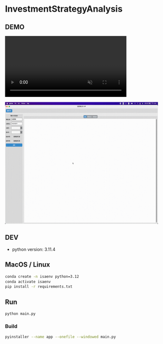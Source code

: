 # InvestmentStrategyAnalysis

## DEMO

<video src="https://raw.githubusercontent.com/alsk1369854/investment-strategy-analysis/master/docs/demo.mp4" width="400" autoplay loop muted></video>

<p align="center">
    <img height="400px" src="https://raw.githubusercontent.com/alsk1369854/investment-strategy-analysis/master/docs/demo.gif"/>
</p>

## DEV

- python version: 3.11.4

## MacOS / Linux

```bash
conda create -n isaenv python=3.12
conda activate isaenv
pip install -r requirements.txt
```

## Run

```bash
python main.py
```

### Build

```bash
pyinstaller --name app --onefile --windowed main.py
```
